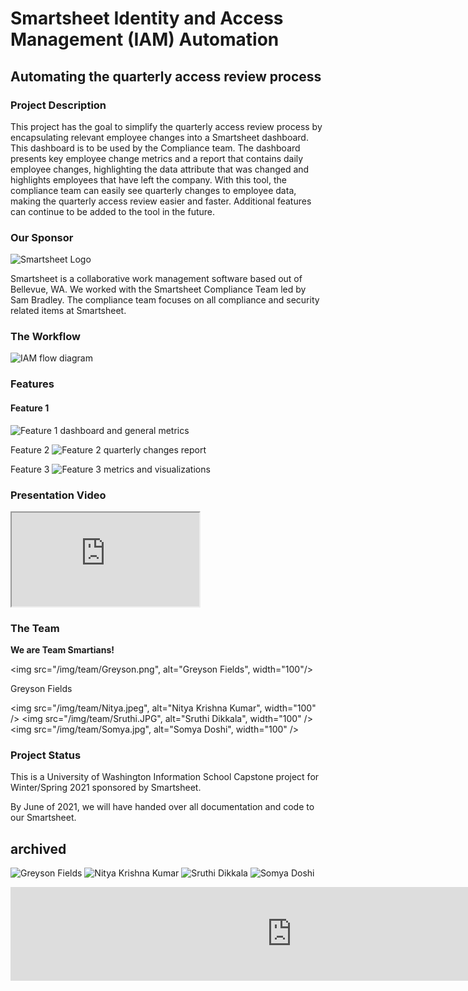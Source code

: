 # Smartsheet Identity and Access Management (IAM) Automation
## Automating the quarterly access review process

### Project Description
This project has the goal to simplify the quarterly access review process by encapsulating relevant  employee changes into a Smartsheet dashboard. This dashboard is to be used by the Compliance team. The dashboard presents key employee change metrics and a report that contains daily employee changes, highlighting the data attribute that was changed and highlights employees that have left the company. With this tool, the compliance team can easily see quarterly changes to employee data, making the quarterly access review easier and faster. Additional features can continue to be added to the tool in the future.

### Our Sponsor
![Smartsheet Logo](/img/sponsor_logo.png)

Smartsheet is a collaborative work management software based out of Bellevue, WA. We worked with the Smartsheet Compliance Team led by Sam Bradley. The compliance team focuses on all compliance and security related items at Smartsheet.

### The Workflow
![IAM flow diagram](/img/flow.png)

### Features
#### Feature 1
![Feature 1 dashboard and general metrics](/img/features/feature1.png)

Feature 2
![Feature 2 quarterly changes report](/img/features/feature2.png)

Feature 3
![Feature 3 metrics and visualizations](/img/features/feature3.png)

### Presentation Video
<iframe src="https://www.youtube.com/watch?v=yfiHZJPxTW8"></iframe>

### The Team
**We are Team Smartians!**

<img src="/img/team/Greyson.png", alt="Greyson Fields", width="100"/>
<figcaption>Greyson Fields</figcaption>

<img src="/img/team/Nitya.jpeg", alt="Nitya Krishna Kumar", width="100" />
<img src="/img/team/Sruthi.JPG", alt="Sruthi Dikkala", width="100" />
<img src="/img/team/Somya.jpg", alt="Somya Doshi", width="100" />


### Project Status
This is a University of Washington Information School Capstone project for Winter/Spring 2021 sponsored by Smartsheet.

By June of 2021, we will have handed over all documentation and code to our Smartsheet.

## archived
![Greyson Fields](/img/team/Greyson.png) ![Nitya Krishna Kumar](/img/team/Nitya.jpeg) ![Sruthi Dikkala](/img/team/Sruthi.JPG) ![Somya Doshi](/img/team/Somya.jpg)

<iframe width="900" src="https://www.youtube.com/watch?v=yfiHZJPxTW8" frameborder="0" allow="accelerometer; autoplay; encrypted-media; gyroscope; picture-in-picture" allowfullscreen></iframe>
